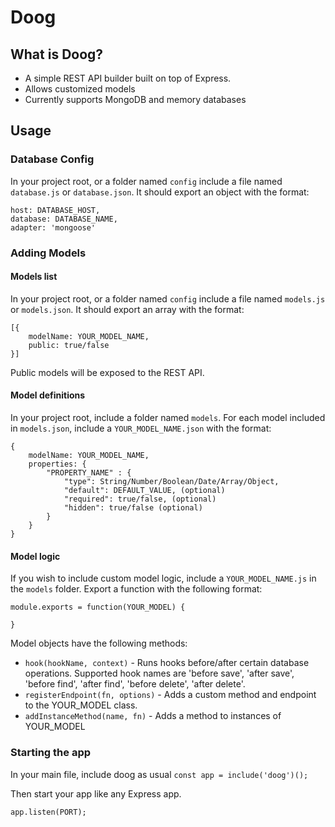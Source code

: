 # Doog

## What is Doog?
 * A simple REST API builder built on top of Express.
 * Allows customized models
 * Currently supports MongoDB and memory databases

## Usage

### Database Config

In your project root, or a folder named `config` include a file named `database.js` or `database.json`. It should export an object with the format:
```
host: DATABASE_HOST,
database: DATABASE_NAME,
adapter: 'mongoose'
```

### Adding Models

#### Models list

In your project root, or a folder named `config` include a file named `models.js` or `models.json`.  It should export an array with the format:
```
[{
	modelName: YOUR_MODEL_NAME,
	public: true/false
}]
```
Public models will be exposed to the REST API.

#### Model definitions

In your project root, include a folder named `models`.  For each model included in `models.json`, include a `YOUR_MODEL_NAME.json` with the format:
```
{
	modelName: YOUR_MODEL_NAME,
	properties: {
		"PROPERTY_NAME" : {
			"type": String/Number/Boolean/Date/Array/Object,
			"default": DEFAULT_VALUE, (optional)
			"required": true/false, (optional)
			"hidden": true/false (optional)
		}
	}
}
```

#### Model logic
If you wish to include custom model logic, include a `YOUR_MODEL_NAME.js` in the `models` folder. Export a function with the following format:
```
module.exports = function(YOUR_MODEL) {
	
}
```

Model objects have the following methods:
* `hook(hookName, context)` - Runs hooks before/after certain database operations. Supported hook names are 'before save', 'after save', 'before find', 'after find', 'before delete', 'after delete'.
* `registerEndpoint(fn, options)` - Adds a custom method and endpoint to the YOUR_MODEL class.
* `addInstanceMethod(name, fn)` - Adds a method to instances of YOUR_MODEL


### Starting the app
In your main file, include doog as usual
`const app = include('doog')();`

Then start your app like any Express app.

`app.listen(PORT);`